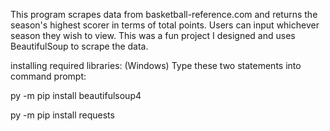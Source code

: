 This program scrapes data from basketball-reference.com and returns the season's highest scorer in terms of total points.
Users can input whichever season they wish to view. This was a fun project I designed and uses BeautifulSoup to scrape the data.

installing required libraries: (Windows) 
Type these two statements into command prompt: 

py -m pip install beautifulsoup4 

py -m pip install requests 
